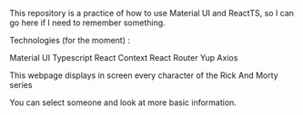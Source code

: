 This repository is a practice of how to use Material UI and ReactTS, so I can go here if I need to remember something.

Technologies (for the moment) :

Material UI
Typescript
React
Context
React Router
Yup
Axios

This webpage displays in screen every character of the Rick And Morty series

You can select someone and look at more basic information.

